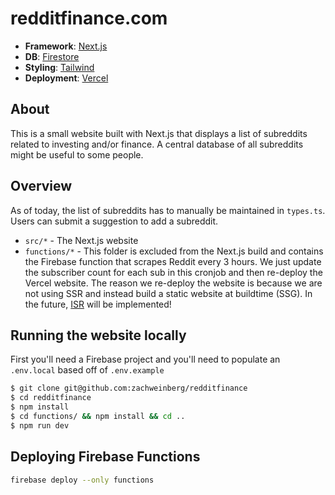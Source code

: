 # redditfinance.com

- **Framework**: [Next.js](https://nextjs.org/)
- **DB**: [Firestore](https://firebase.google.com/docs/firestore)
- **Styling**: [Tailwind](https://tailwindcss.com/)
- **Deployment**: [Vercel](https://vercel.com)

## About

This is a small website built with Next.js that displays a list of subreddits related to investing and/or finance.
A central database of all subreddits might be useful to some people.

## Overview

As of today, the list of subreddits has to manually be maintained in `types.ts`. Users can submit a suggestion to add a subreddit.

- `src/*` - The Next.js website
- `functions/*` - This folder is excluded from the Next.js build and contains the Firebase function that scrapes Reddit every 3 hours.
  We just update the subscriber count for each sub in this cronjob and then re-deploy the Vercel website.
  The reason we re-deploy the website is because we are not using SSR and instead build a static website at buildtime (SSG). In the future, [ISR](https://nextjs.org/docs/basic-features/data-fetching/incremental-static-regeneration) will be implemented!

## Running the website locally

First you'll need a Firebase project and you'll need to populate an `.env.local` based off of `.env.example`

```bash
$ git clone git@github.com:zachweinberg/redditfinance
$ cd redditfinance
$ npm install
$ cd functions/ && npm install && cd ..
$ npm run dev
```

## Deploying Firebase Functions

```bash
firebase deploy --only functions
```
